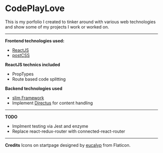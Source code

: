 #  CodePlayLove

This is my porfolio I created to tinker around with various web technologies and show some of my projects I work or worked on.

----------
**Frontend technologies used:**
 - [ReactJS](https://reactjs.org/)
 - [postCSS](http://postcss.org/)

**ReactJS technics included**
- PropTypes
- Route based code splitting

**Backend technologies used**

- [slim Framework](https://www.slimframework.com/)
- Implement [Directus](https://getdirectus.com/) for content handling
----------
**TODO**

- Implment testing via Jest and enzyme
- Replace react-redux-router with connected-react-router

----------
**Credits**
Icons on startpage designed by  [eucalyp](https://www.flaticon.com/authors/eucalyp "eucalyp @ Flatcion.com")  from Flaticon.
